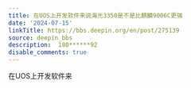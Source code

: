 ```yaml
---
title: 在UOS上开发软件来说海光3350是不是比麒麟9006C更强
date: '2024-07-15'
linkTitle: https://bbs.deepin.org/en/post/275139
source: deepin_bbs
description:  180******92 
disable_comments: true
---
```

在UOS上开发软件来
